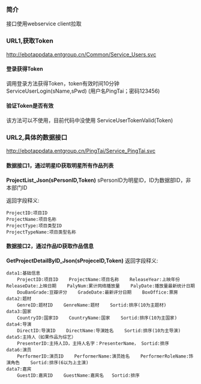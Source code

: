 ###	简介
接口使用webservice client拉取

###	URL1,获取Token
http://ebotappdata.entgroup.cn/Common/Service_Users.svc

####	登录获得Token
调用登录方法获得Token，token有效时间10分钟
ServiceUserLogin(sName,sPwd) (用户名PingTai；密码123456)

####	验证Token是否有效
该方法可以不使用，目前代码中没使用
ServiceUserTokenValid(Token)



###	URL2,具体的数据接口
http://ebotappdata.entgroup.cn/PingTai/Service_PingTai.svc

####	数据接口1，通过明星ID获取明星所有作品列表
**ProjectList_Json(sPersonID,Token)**
sPersonID为明星ID，ID为数据部ID，非本部门ID

返回字段释义:
```
ProjectID:项目ID
ProjectName:项目名称
ProjectType:项目类型ID
ProjectTypeName:项目类型名称
```

####	数据接口2，通过作品ID获取作品信息
**GetProjectDetailByID_Json(sProjeceID,Token)**
返回字段释义:
```
data1:基础信息
    ProjectID:项目ID    ProjectName:项目名称    ReleaseYear:上映年份    ReleaseDate:上映日期    PalyNum:累计网络播放量    PalyDate:播放量最新统计日期    
    DouBanGrade:豆瓣评分    GradeDate:最新评分日期    BoxOffice:票房
data2:题材
    GenreID:题材ID    GenreName:题材    Sortid:排序(10为主题材)
data3:国家
    CountryID:国家ID    CountryName:国家    Sortid:排序(10为主国家)
data4:导演
    DirectID:导演ID    DirectName:导演姓名    Sortid:排序(10为主导演)
data5:主持人（如果作品为综艺）
	PresenterID:主持人ID，主持人名字：PresenterName， Sortid:排序
data6:演员
    PerformerID:演员ID    PerformerName:演员姓名    PerformerRoleName:饰演角色    Sortid:排序(6以为上主演)
data7:嘉宾
	GuestID:嘉宾ID	GuestName:嘉宾名	Sortid:排序
```

